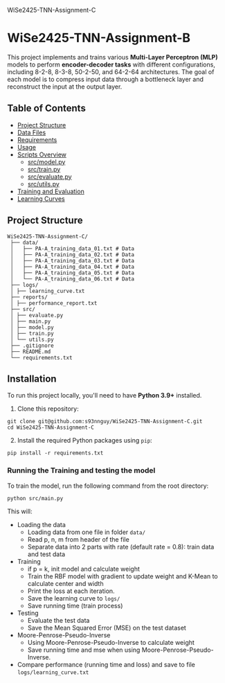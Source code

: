 WiSe2425-TNN-Assignment-C
# WiSe2425-TNN-Assignment-B

This project implements and trains various **Multi-Layer Perceptron (MLP)** models to perform **encoder-decoder tasks** with different configurations, including 8-2-8, 8-3-8, 50-2-50, and 64-2-64 architectures. The goal of each model is to compress input data through a bottleneck layer and reconstruct the input at the output layer.

## Table of Contents

- [Project Structure](#project-structure)
- [Data Files](#data-files)
- [Requirements](#requirements)
- [Usage](#usage)
- [Scripts Overview](#scripts-overview)
  - [src/model.py](#srcmodelpy)
  - [src/train.py](#srctrainpy)
  - [src/evaluate.py](#srcevaluatepy)
  - [src/utils.py](#srcutilspy)
- [Training and Evaluation](#training-and-evaluation)
- [Learning Curves](#learning-curves)

## Project Structure
```
WiSe2425-TNN-Assignment-C/
 ├── data/
 │   ├── PA-A_training_data_01.txt # Data
 │   ├── PA-A_training_data_02.txt # Data
 │   ├── PA-A_training_data_03.txt # Data
 │   ├── PA-A_training_data_04.txt # Data
 │   ├── PA-A_training_data_05.txt # Data
 │   └── PA-A_training_data_06.txt # Data
 ├── logs/
 │ ├── learning_curve.txt 
 ├── reports/
 │ ├── performance_report.txt
 ├── src/
 │ ├── evaluate.py
 │ ├── main.py
 │ ├── model.py
 │ ├── train.py
 │ └── utils.py
 ├── .gitignore
 ├── README.md
 └── requirements.txt
```
## Installation

To run this project locally, you'll need to have **Python 3.9+** installed.

1. Clone this repository:
```
git clone git@github.com:s93nnguy/WiSe2425-TNN-Assignment-C.git
cd WiSe2425-TNN-Assignment-C
```
2. Install the required Python packages using `pip`:
```
pip install -r requirements.txt
```
### Running the Training and testing the model
To train the model, run the following command from the root directory:
```
python src/main.py
```
This will:
- Loading the data
  - Loading data from one file in folder `data/`
  - Read p, n, m from header of the file
  - Separate data into 2 parts with rate (default rate = 0.8): train data and test data
- Training
  - if p = k, init model and calculate weight 
  - Train the RBF model with gradient to update weight and K-Mean to calculate center and width
  - Print the loss at each iteration.
  - Save the learning curve to `logs/`
  - Save running time (train process)
- Testing
  - Evaluate the test data
  - Save the Mean Squared Error (MSE) on the test dataset
- Moore-Penrose-Pseudo-Inverse
  - Using Moore-Penrose-Pseudo-Inverse to calculate weight
  - Save running time and mse when using Moore-Penrose-Pseudo-Inverse.
- Compare performance (running time and loss) and save to file `logs/learning_curve.txt`
